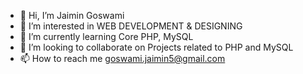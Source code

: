 - 👋 Hi, I’m Jaimin Goswami
- 👀 I’m interested in WEB DEVELOPMENT & DESIGNING
- 🌱 I’m currently learning Core PHP, MySQL 
- 💞️ I’m looking to collaborate on Projects related to PHP and MySQL
- 📫 How to reach me goswami.jaimin5@gmail.com

